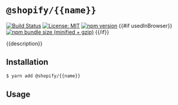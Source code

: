 # `@shopify/{{name}}`

[![Build Status](https://travis-ci.com/Shopify/web-foundation.svg?branch=main)](https://travis-ci.com/Shopify/web-foundation)
[![License: MIT](https://img.shields.io/badge/License-MIT-green.svg)](../../LICENSE.md) [![npm version](https://badge.fury.io/js/%40shopify%2F{{name}}.svg)](https://badge.fury.io/js/%40shopify%2F{{name}}.svg) {{#if usedInBrowser}} [![npm bundle size (minified + gzip)](https://img.shields.io/bundlephobia/minzip/@shopify/{{name}}.svg)](https://img.shields.io/bundlephobia/minzip/@shopify/{{name}}.svg) {{/if}}

{{description}}

## Installation

```bash
$ yarn add @shopify/{{name}}
```

## Usage
